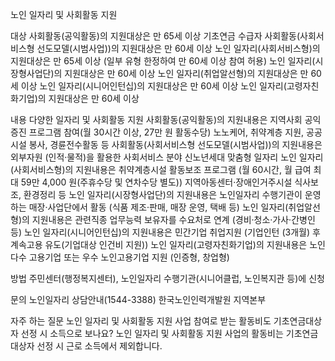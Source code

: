 노인 일자리 및 사회활동 지원

대상
사회활동(공익활동)의 지원대상은 만 65세 이상 기초연금 수급자 
사회활동(사회서비스형 선도모델(시범사업))의 지원대상은 만 60세 이상 
노인 일자리(사회서비스형)의 지원대상은 만 65세 이상 (일부 유형 한정하여 만 60세 이상 참여 허용)
노인 일자리(시장형사업단)의 지원대상은 만 60세 이상
노인 일자리(취업알선형)의 지원대상은 만 60세 이상
노인 일자리(시니어인턴십)의 지원대상은 만 60세 이상
노인 일자리(고령자친화기업)의 지원대상은 만 60세 이상

내용
다양한 일자리 및 사회활동 지원
 사회활동(공익활동)의 지원내용은 지역사회 공익 증진 프로그램 참여(월 30시간 이상, 27만 원 활동수당) 노노케어, 취약계층 지원, 공공시설 봉사, 경륜전수활동 등
 사회활동(사회서비스형 선도모델(시범사업))의 지원내용은 외부자원 (인적·물적)을 활용한 사회서비스 분야 신노년세대 맞춤형 일자리
 노인 일자리(사회서비스형)의 지원내용은 취약계층시설 활동보조 프로그램 (월 60시간, 월 급여 최대 59만 4,000 원(주휴수당 및 연차수당 별도)) 지역아동센터·장애인거주시설 식사보조, 환경정리 등
 노인 일자리(시장형사업단)의 지원내용은 노인일자리 수행기관이 운영하는 매장·사업단에서 활동 (식품 제조·판매, 매장 운영, 택배 등)
 노인 일자리(취업알선형)의 지원내용은 관련직종 업무능력 보유자를 수요처로 연계 (경비·청소·가사·간병인 등)
 노인 일자리(시니어인턴십)의 지원내용은 민간기업 취업지원 (기업인턴 (3개월) 후 계속고용 유도(기업대상 인건비 지원))
 노인 일자리(고령자친화기업)의 지원내용은 노인다수 고용기업 또는 우수 노인고용기업 지원 (인증형, 창업형)

방법
 주민센터(행정복지센터), 노인일자리 수행기관(시니어클럽, 노인복지관 등)에 신청

문의
 노인일자리 상담안내(1544-3388)
 한국노인인력개발원 지역본부

자주 하는 질문
 노인 일자리 및 사회활동 지원 사업 참여로 받는 활동비도 기초연금대상자 선정 시 소득으로 보나요?
 노인 일자리 및 사회활동 지원 사업의 활동비는 기초연금대상자 선정 시 근로 소득에서 제외합니다.